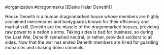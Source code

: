 #organization #dragonmarks [[Daine Halar Deneith]]

House Deneith is a human dragonmarked house whose members are highly acclaimed mercenaries and bodyguards known for their efficiency and martial skill. Deneith are the muscle of the dragonmarked houses, providing raw power to a nation's army. Taking sides is bad for business, so during the Last War, Deneith remained neutral, or rather, provided soldiers to all sides. Now that the war has ended Deneith members are hired for guarding monarchs and chasing down criminals.

